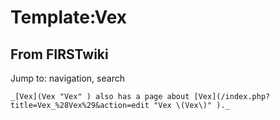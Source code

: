 # Template:Vex

## From FIRSTwiki

Jump to: navigation, search

```
_[Vex](Vex "Vex" ) also has a page about [Vex](/index.php?title=Vex_%28Vex%29&action=edit "Vex \(Vex\)" )._
```
